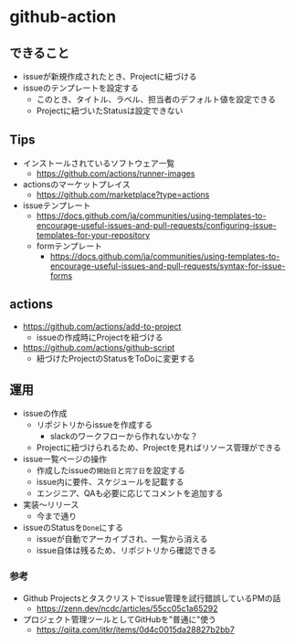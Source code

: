 # github-action

## できること

- issueが新規作成されたとき、Projectに紐づける
- issueのテンプレートを設定する
  - このとき、タイトル、ラベル、担当者のデフォルト値を設定できる
  - Projectに紐づいたStatusは設定できない

## Tips

- インストールされているソフトウェア一覧
  - https://github.com/actions/runner-images
- actionsのマーケットプレイス
  - https://github.com/marketplace?type=actions
- issueテンプレート
  - https://docs.github.com/ja/communities/using-templates-to-encourage-useful-issues-and-pull-requests/configuring-issue-templates-for-your-repository
  - formテンプレート
    - https://docs.github.com/ja/communities/using-templates-to-encourage-useful-issues-and-pull-requests/syntax-for-issue-forms

## actions

- https://github.com/actions/add-to-project
  - issueの作成時にProjectを紐づける
- https://github.com/actions/github-script
  - 紐づけたProjectのStatusをToDoに変更する

## 運用

- issueの作成
  - リポジトリからissueを作成する
    - slackのワークフローから作れないかな？
  - Projectに紐づけられるため、Projectを見ればリソース管理ができる
- issue一覧ページの操作
  - 作成したissueの`開始日`と`完了日`を設定する
  - issue内に要件、スケジュールを記載する
  - エンジニア、QAも必要に応じてコメントを追加する
- 実装〜リリース
  - 今まで通り
- issueのStatusを`Done`にする
  - issueが自動でアーカイブされ、一覧から消える
  - issue自体は残るため、リポジトリから確認できる


### 参考

- Github Projectsとタスクリストでissue管理を試行錯誤しているPMの話
  - https://zenn.dev/ncdc/articles/55cc05c1a65292
- プロジェクト管理ツールとしてGitHubを"普通に"使う
  - https://qiita.com/itkr/items/0d4c0015da28827b2bb7
